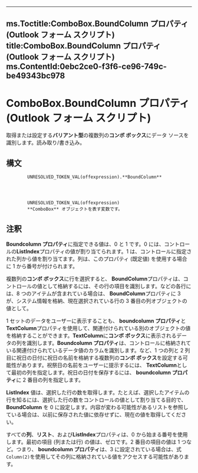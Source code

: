 

---
ms.Toctitle:ComboBox.BoundColumn プロパティ (Outlook フォーム スクリプト)
title:ComboBox.BoundColumn プロパティ (Outlook フォーム スクリプト)
ms.ContentId:0ebc2ce0-f3f6-ce96-749c-be49343bc978
---
# ComboBox.BoundColumn プロパティ (Outlook フォーム スクリプト)




取得または設定する**バリアント型**の複数列の**コンボ ボックス**にデータ ソースを識別します。読み取り/書き込み。

## 構文

            UNRESOLVED_TOKEN_VAL(offexpression).**BoundColumn**




            UNRESOLVED_TOKEN_VAL(offexpression)
            **ComboBox** オブジェクトを表す変数です。



## 注釈
**Boundcolumn プロパティ**に指定できる値は、0 と 1 です。0 には、コントロールの**ListIndex**プロパティの値が割り当てられます。1 は、コントロールに指定された列から値を割り当てます。列は、このプロパティ (既定値) を使用する場合に 1 から番号が付けられます。



複数列の**コンボ ボックス**に行を選択すると、 **BoundColumn**プロパティは、コントロールの値として格納するには、その行の項目を識別します。などの各行には、8 つのアイテムが含まれている場合は、 **BoundColumn**プロパティに 3 が、システム情報を格納、現在選択されている行の 3 番目の列オブジェクトの値として。



1 セットのデータをユーザーに表示することも、 **boundcolumn プロパティ**と**TextColumn**プロパティを使用して、関連付けられている別のオブジェクトの値を格納することができます。**TextColumn**に**コンボ ボックス**に表示されるデータの列を識別します。**Boundcolumn プロパティ**は、コントロールに格納されている関連付けられているデータ値のカラムを識別します。など、1 つの列と 2 列目に祝日の日付に祝日の名前を格納する複数列の**コンボ ボックス**を設定する可能性があります。祝祭日の名前をユーザーに提示するには、 **TextColumn**として最初の列を指定します。祝日の日付を保存するには、 **boundcolumn プロパティ**に 2 番目の列を指定します。



**ListIndex** 値は、選択した行の数を取得します。たとえば、選択したアイテムの行を知るには、選択した行の数をコントロールの値として割り当てる目的で、**BoundColumn** を 0 に設定します。内容が変わる可能性があるリストを参照している場合は、以前に保存された値に依存せずに、現在の値を取得してください。



すべての**列**、**リスト**、および**ListIndex**プロパティは、0 から始まる番号を使用します。最初の項目 (列または行) の値は、ゼロです。2 番目の項目の値は 1 つなど。つまり、 **boundcolumn プロパティ**は、3 に設定されている場合は、式`Column(2)`を使用してその列に格納されている値をアクセスする可能性があります。




